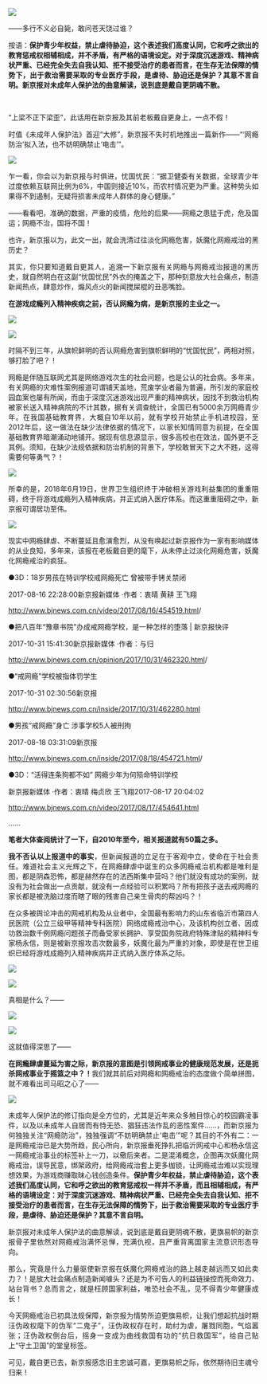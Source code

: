 <p><img src="https://www.iaders.com/wp-content/uploads/2020/03/cc206-0067hHJjly1g879q3khxmj30o10dj7ep.jpg"></p>
<div class="preface">——多行不义必自毙，敢问苍天饶过谁？</div>
<p><span id="more-8846"></span></p>
<div class="WB_editor_iframe_new">
<p align="justify">​​按语：<b>保护青少年权益，禁止虐待胁迫，这个表述我们高度认同，它和呼之欲出的教育惩戒权相辅相成，并不矛盾，有严格的语境设定。对于深度沉迷游戏、精神病状严重、已经完全失去自我认知、拒不接受治疗的患者而言，在生存无法保障的情势下，出于救治需要采取的专业医疗手段，是虐待、胁迫还是保护？其意不言自明。新京报对未成年人保护法的曲意解读，说到底是戴自更阴魂不散。</b></p>
<p align="justify"><b>&nbsp;</b></p>
<p align="justify">“上梁不正下梁歪”，此话用在新京报及其前老板戴自更身上，一点不假！</p>
<p align="justify">时值《未成年人保护法》首迎“大修”，新京报不失时机地推出一篇新作——“‘网瘾防治’拟入法，也不妨明确禁止‘电击’”。</p>
<p class="picbox"><img src="https://www.iaders.com/wp-content/uploads/2020/03/c7340-0067hHJjly1g8798taotjj30l208d74u.jpg"></p>
<p align="justify">乍一看，你会以为新京报与时俱进，忧国忧民：“据卫健委有关数据，全球青少年过度依赖互联网比例为6%，中国则接近10%，而农村情况更为严重。这种势头如果得不到遏制，无疑将损害未成年人群体的身心健康。”</p>
<p align="justify">——看看吧，准确的数据，严重的疫情，危险的后果——网瘾之患猛于虎，危及国运；网瘾不治，国将不国！</p>
<p align="justify">也许，新京报以为，此文一出，就会洗清过往淡化网瘾危害，妖魔化网瘾戒治的黑历史？</p>
<p align="justify">其实，你只要知道戴自更其人，追溯一下新京报有关网瘾与网瘾戒治报道的黑历史，就自然明白在这副“忧国忧民”外衣的掩盖之下，那种刻意放大社会痛点，制造新闻热点，肆意炒作，煽风点火的新闻搅屎棍的丑恶嘴脸。</p>
<p align="justify"><b>在游戏成瘾列入精神疾病之前，否认网瘾为病，是新京报的主业之一。</b></p>
<p class="picbox"><img src="https://www.iaders.com/wp-content/uploads/2020/03/22699-0067hHJjly1g879aq3m7fj30fb051mx7.jpg"></p>
<p class="picbox"><img src="https://www.iaders.com/wp-content/uploads/2020/03/84a64-0067hHJjly1g879c3f8ruj30p8054glq.jpg"></p>
<p align="justify">时隔不到三年，从旗帜鲜明的否认网瘾危害到旗帜鲜明的“忧国忧民”，两相对照，够打脸了吧？！</p>
<p align="justify">网瘾是伴随互联网尤其是网络游戏次生的社会问题，也是公认的社会病。多年来，有关网瘾的灾难性案例报道可谓铺天盖地，荒废学业者最为普遍，所引发的家庭校园血案也屡有所闻，而由于深度沉迷游戏出现严重的精神病状，因找不到救治机构被家长送入精神病院的不计其数，据有关调查统计，全国已有5000余万网瘾青少年。在我国基础教育界，大概自10年以前，就有学校开始禁止手机进校园，至2012年后，这一做法在缺少法律依据的情况下，以家长知情同意为前提，在全国基础教育界暗潮涌动地铺开。据现有信息源显示，很多高校也在效法，国外更不乏其例。须知，在缺少法规依据和防治机制的背景下，学校敢冒天下之大不韪，这得需要何等勇气？！</p>
<p class="picbox"><img src="https://www.iaders.com/wp-content/uploads/2020/03/e43ad-0067hHJjly1g879dbk9q1j30oy08lwhh.jpg"></p>
<p align="justify">所幸的是，2018年6月19日，世界卫生组织终于冲破相关游戏利益集团的重重阻碍，终于将游戏成瘾列入精神疾病，并正式纳入医疗体系。而这重重阻碍之中，新京报可谓居功至伟。</p>
<p class="picbox"><img src="https://www.iaders.com/wp-content/uploads/2020/03/61c63-0067hHJjly1g879ejozg5j30lb0620sy.jpg"></p>
<p align="justify">现实中网瘾肆虐、不断蔓延且愈演愈烈，从没有唤起过新京报作为一家有影响媒体的从业良知，多年来，该报在老板戴自更的麾下，从未停止过淡化网瘾危害，妖魔化网瘾戒治的疯狂。</p>
<p align="justify">●3D：18岁男孩在特训学校戒网瘾死亡 曾被带手铐关禁闭</p>
<p align="justify">2017-08-16 22:28:00新京报新媒体&nbsp;·作者：衷晴 黄耕 王飞翔</p>
<p align="justify"><a href="http://www.bjnews.com.cn/video/2017/08/16/454519.html" target="_blank" rel="noopener"><u>http://www.bjnews.com.cn/video/2017/08/16/454519.html</u></a>/</p>
<p align="justify">●把八百年“豫章书院”办成戒网瘾学校，是一种怎样的堕落 | 新京报快评</p>
<p align="justify">2017-10-31 15:41:30新京报新媒体&nbsp;·作者：与归</p>
<p align="justify"><a href="http://www.bjnews.com.cn/opinion/2017/10/31/462320.html" target="_blank" rel="noopener"><u>http://www.bjnews.com.cn/opinion/2017/10/31/462320.html</u></a>/</p>
<p align="justify">●“戒网瘾”学校被指体罚学生</p>
<p align="justify">2017-10-31 02:30:56新京报</p>
<p align="justify"><a href="http://www.bjnews.com.cn/inside/2017/10/31/462280.html" target="_blank" rel="noopener"><u>http://www.bjnews.com.cn/inside/2017/10/31/462280.html</u></a></p>
<p align="justify">●男孩“戒网瘾”身亡 涉事学校5人被刑拘</p>
<p align="justify">2017-08-18 03:31:09新京报</p>
<p align="justify"><a href="http://www.bjnews.com.cn/inside/2017/08/18/454721.html" target="_blank" rel="noopener"><u>http://www.bjnews.com.cn/inside/2017/08/18/454721.html</u></a>/</p>
<p align="justify">●3D：“活得连条狗都不如” 网瘾少年为何殒命特训学校</p>
<p align="justify">新京报新媒体&nbsp;·作者：衷晴 梅贞欣 王飞翔2017-08-17 20:04:02</p>
<p align="justify"><a href="http://www.bjnews.com.cn/video/2017/08/17/454641.html" target="_blank" rel="noopener"><u>http://www.bjnews.com.cn/video/2017/08/17/454641.html</u></a></p>
<p align="justify">……</p>
<p align="justify"><b>笔者大体查阅统计了一下，自2010年至今，相关报道就有50篇之多。</b></p>
<p align="justify"><b>我不否认以上报道中的事实</b>，但新闻报道的立足在于客观中立，使命在于社会责任。难道社会主义光辉之下，在网瘾肆虐中诞生的众多网瘾戒治机构都是唯利是图，都是阴森恐怖，都是赫然存在的法西斯集中营吗？他们就没有成功的案例，就没有为社会做出一点贡献，就没有一点经验可以积累吗？所有把孩子送去戒网瘾的家长都是被洗脑过度而瞎了眼的残害自己亲生骨肉的帮凶吗？！</p>
<p align="justify">在众多被舆论冲击的网戒机构及从业者中，全国最有影响力的山东省临沂市第四人民医院（公立三级甲等精神专科医院）网络成瘾戒治中心，及该机构创立者、因成功救治数千例网瘾问题孩子而备受家长拥护、享受国务院政府特殊津贴的精神科专家杨永信，则是被新京报攻击次数最多，妖魔化最为严重的对象，即使是在世卫组织已经将游戏成瘾列入精神疾病并正式纳入医疗体系之际。</p>
<p class="picbox"><img src="https://www.iaders.com/wp-content/uploads/2020/03/28a12-0067hHJjly1g879frvt3cj30ln05i74e.jpg"></p>
<p class="picbox"><img src="https://www.iaders.com/wp-content/uploads/2020/03/5de44-0067hHJjly1g879gal4koj30du05kgnf.jpg"></p>
<p align="justify">真相是什么？——</p>
<p class="picbox"><img src="https://www.iaders.com/wp-content/uploads/2020/03/cbeb5-0067hHJjly1g879i5xtfaj30dw06ddjq.jpg"></p>
<p class="picbox"><img src="https://www.iaders.com/wp-content/uploads/2020/03/deb15-0067hHJjly1g879ih0j4uj30i8096n1o.jpg"></p>
<p align="justify">这就值得深思了——</p>
<p align="justify"><b>在网瘾肆虐蔓延为害之际，新京报的意图是引领网戒事业的健康规范发展，还是扼杀网戒事业于摇篮之中？！</b>我们就其前后对网瘾和网瘾戒治的态度做个简单拼图，就不难看出司马昭之心了——</p>
<p class="picbox"><img src="https://www.iaders.com/wp-content/uploads/2020/03/7f8ab-0067hHJjly1g879jadsw8j30qu0lagzl.jpg"></p>
<p align="justify">未成年人保护法的修订指向是全方位的，尤其是近年来众多触目惊心的校园霸凌事件，以及以未成年人自居而有恃无恐、猖狂违法作乱的恶性案件……，而新京报为何独独关注“网瘾防治”，独独强调“不妨明确禁止‘电击’”呢？其目的不外有二：一是网瘾戒治已是大势所趋，民心所向，新京报垂死挣扎把临沂网戒中心和杨永信这一网瘾戒治事业的标签补上一刀，以儆后来者。二是混淆概念，企图再次妖魔化网瘾戒治，误导民意，绑架政府，给网瘾戒治套上更多枷锁，让网瘾戒治难以实现理想效果，为游戏商赚取昧心钱创造条件。<b>保护青少年权益，禁止虐待胁迫，这个表述我们高度认同，它和呼之欲出的教育惩戒权一样并不矛盾，而且相辅相成，有严格的语境设定：对于深度沉迷游戏、精神病状严重、已经完全失去自我认知、拒不接受治疗的患者而言，在生存无法保障的情势下，出于救治需要采取的专业医疗手段，是虐待、胁迫还是保护？其意不言自明。</b></p>
<p align="justify">新京报对未成年人保护法的曲意解读，说到底是戴自更阴魂不散，更旗易帜的新京报骨子里依然对网瘾戒治满怀忌惮，充满仇视，且严重背离国家主流意识形态导向。</p>
<p align="justify">那么，究竟是什么力量驱使新京报在妖魔化网瘾戒治的路上越走越远而又如此卖力？！是放大社会痛点制造新闻噱头？还是为不可告人的利益链操控而死命效力、站台背书？总而言之，就是枉顾国家利益，唯恐社会不乱，见不得青少年健康成长！</p>
<p align="justify">今天网瘾戒治已初具法规保障，新京报为情势所迫更旗易帜，让我们想起抗战时期汪伪政权麾下的伪军“二鬼子”，汪伪政权存在时，助纣为虐，屠戮同胞，气焰嚣张；汪伪政权倒台后，摇身一变成为曲线救国有功的“抗日救国军”，给自己贴上“守土卫国”的堂皇标签。</p>
<p align="justify">可见，戴自更已去，新京报感念旧主忠诚可嘉，更旗易帜之际，依然期待旧主魂兮归来！​​​​</p>
